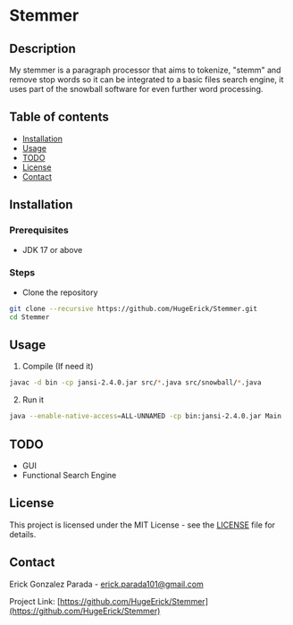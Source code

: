 # Stemmer

## Description 

My stemmer is a paragraph processor that aims to tokenize, "stemm" and remove stop words so it can be integrated to a basic files search engine, it uses part of the snowball software for even further word processing.

## Table of contents
- [Installation](#installation)
- [Usage](#usage)
- [TODO](#TODO)
- [License](#license)
- [Contact](#contact)

## Installation

### Prerequisites
- JDK 17 or above

### Steps

- Clone the repository
```bash
git clone --recursive https://github.com/HugeErick/Stemmer.git
cd Stemmer
```

## Usage

1. Compile (If need it) 
```bash
javac -d bin -cp jansi-2.4.0.jar src/*.java src/snowball/*.java
```
2. Run it
```bash
java --enable-native-access=ALL-UNNAMED -cp bin:jansi-2.4.0.jar Main
```

## TODO
- GUI
- Functional Search Engine

## License

This project is licensed under the MIT License - see the [LICENSE](LICENSE) file for details.

## Contact

Erick Gonzalez Parada - erick.parada101@gmail.com

Project Link: [https://github.com/HugeErick/Stemmer](https://github.com/HugeErick/Stemmer)
